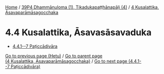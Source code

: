 
[Home](/) / [39P4 Dhammānuloma (1), Tikadukapaṭṭhānapāḷi (4)](../../39P4.md) / [4 Kusalattika, Āsavaparāmāsagocchaka](../4.md)

# 4.4 Kusalattika, Āsavasāsavaduka

* [4.4.1--7 Paṭiccādivāra](4.4/4.4.1--7.md)

[Go to previous page (Hetu)](4.3/4.3.1--7/Paccayacatukka/Hetu.md) / [Go to parent page (4 Kusalattika, Āsavaparāmāsagocchaka)](../4.md) / [Go to next page (4.4.1--7 Paṭiccādivāra)](4.4/4.4.1--7.md)


